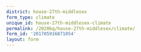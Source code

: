```yaml
---
district: house-27th-middlesex
form_type: climate
unique_id: house-27th-middlesex-climate
permalink: /2020bq/house-27th-middlesex/climate/
form_id: '201705916871054'
layout: form
---
```

